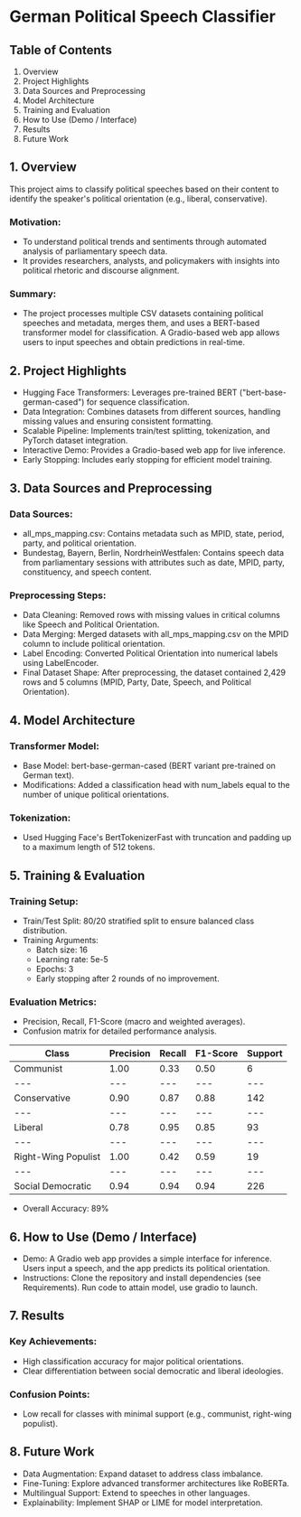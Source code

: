 # German Political Speech Classifier
## Table of Contents
1. Overview
2. Project Highlights
3. Data Sources and Preprocessing
4. Model Architecture
5. Training and Evaluation
6. How to Use (Demo / Interface)
7. Results
8. Future Work

## 1. Overview
This project aims to classify political speeches based on their content to identify the speaker's political orientation (e.g., liberal, conservative).
### Motivation:
- To understand political trends and sentiments through automated analysis of parliamentary speech data.
- It provides researchers, analysts, and policymakers with insights into political rhetoric and discourse alignment.

### Summary:
- The project processes multiple CSV datasets containing political speeches and metadata, merges them, and uses a BERT-based transformer model for classification. A Gradio-based web app allows users to input speeches and obtain predictions in real-time.

## 2. Project Highlights
- Hugging Face Transformers: Leverages pre-trained BERT ("bert-base-german-cased") for sequence classification.
- Data Integration: Combines datasets from different sources, handling missing values and ensuring consistent formatting.
- Scalable Pipeline: Implements train/test splitting, tokenization, and PyTorch dataset integration.
- Interactive Demo: Provides a Gradio-based web app for live inference.
- Early Stopping: Includes early stopping for efficient model training.

## 3. Data Sources and Preprocessing

### Data Sources:
- all_mps_mapping.csv: Contains metadata such as MPID, state, period, party, and political orientation.
- Bundestag, Bayern, Berlin, NordrheinWestfalen: Contains speech data from parliamentary sessions with attributes such as date, MPID, party, constituency, and speech content.

### Preprocessing Steps:
- Data Cleaning: Removed rows with missing values in critical columns like Speech and Political Orientation.
- Data Merging: Merged datasets with all_mps_mapping.csv on the MPID column to include political orientation.
- Label Encoding: Converted Political Orientation into numerical labels using LabelEncoder.
- Final Dataset Shape: After preprocessing, the dataset contained 2,429 rows and 5 columns (MPID, Party, Date, Speech, and Political Orientation).

## 4. Model Architecture

### Transformer Model:
- Base Model: bert-base-german-cased (BERT variant pre-trained on German text).
- Modifications: Added a classification head with num_labels equal to the number of unique political orientations.

### Tokenization:
- Used Hugging Face's BertTokenizerFast with truncation and padding up to a maximum length of 512 tokens.

## 5. Training & Evaluation

### Training Setup:
- Train/Test Split: 80/20 stratified split to ensure balanced class distribution.
- Training Arguments:
   - Batch size: 16
   - Learning rate: 5e-5
   - Epochs: 3
   - Early stopping after 2 rounds of no improvement.

### Evaluation Metrics:
- Precision, Recall, F1-Score (macro and weighted averages).
- Confusion matrix for detailed performance analysis.

Class | Precision | Recall | F1-Score | Support 
--- | --- | --- | --- |--- |
Communist | 1.00 | 0.33 | 0.50 | 6
--- | --- | --- | --- |--- |
Conservative | 0.90 | 0.87 | 0.88 | 142
--- | --- | --- | --- |--- |
Liberal | 0.78 | 0.95 | 0.85 | 93
--- | --- | --- | --- |--- |
Right-Wing Populist | 1.00 | 0.42 | 0.59 | 19
--- | --- | --- | --- |--- |
Social Democratic | 0.94 | 0.94 | 0.94 | 226

- Overall Accuracy: 89%

## 6. How to Use (Demo / Interface)

- Demo: A Gradio web app provides a simple interface for inference. Users input a speech, and the app predicts its political orientation.
- Instructions: Clone the repository and install dependencies (see Requirements). Run code to attain model, use gradio to launch.

## 7. Results

### Key Achievements:
  - High classification accuracy for major political orientations.
  - Clear differentiation between social democratic and liberal ideologies.

### Confusion Points:
  - Low recall for classes with minimal support (e.g., communist, right-wing populist).

## 8. Future Work
- Data Augmentation: Expand dataset to address class imbalance.
- Fine-Tuning: Explore advanced transformer architectures like RoBERTa.
- Multilingual Support: Extend to speeches in other languages.
- Explainability: Implement SHAP or LIME for model interpretation.
